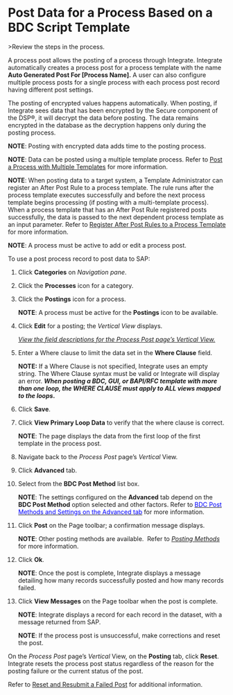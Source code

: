 # Post Data for a Process Based on a BDC Script Template

<span id="Post Data using a BDC Script Steps" class="popUpLink">\>Review
the steps in the process. </span>

A process post allows the posting of a process through Integrate.
Integrate automatically creates a process post for a process template
with the name **Auto Generated Post For \[Process Name\].** A user can
also configure multiple process posts for a single process with each
process post record having different post settings.

<span class="Body">The posting of encrypted values happens
automatically. When posting, if Integrate sees data that has been
encrypted by</span> the Secure component of the DSP®, it will decrypt
the data before posting. The data remains encrypted in the database as
the decryption happens only during the posting process.

**NOTE**: Posting with encrypted data adds time to the posting process.

<span style="font-weight: bold;">NOTE</span>: Data can be posted using a
multiple template process. Refer to [Post a Process with Multiple
Templates](Post_a_Process_with_Multiple_Templates.htm) for more
information.

<span style="font-weight: bold;">NOTE</span>: When posting data to a
target system, a Template Administrator can register an After Post Rule
to a process template. The rule runs after the process template executes
successfully and before the next process template begins processing (if
posting with a multi-template process). When a process template that has
an After Post Rule registered posts successfully, the data is passed to
the next dependent process template as an input parameter. Refer to
[Register After Post Rules to a Process
Template](Register_After_Post_Rules_to_a_Process_Template_Overview.htm)
for more information.

**NOTE**: A process must be active to add or edit a process post.

To use a post process record to post data to SAP:

1.  Click **Categories** on *Navigation pane*.

2.  Click the **Processes** icon for a category.

3.  Click the **Postings** icon for a process.
    
    **NOTE**: A process must be active for the **Postings** icon to be
    available.

4.  Click **Edit** for a posting; the *Vertical View* displays. 
    
    *[View the field descriptions for the Process Post page’s Vertical
    View.](../Page_Desc/Process_Post_H.htm#Process_Post_V_All_Tabs)*

5.  Enter a Where clause to limit the data set in the **Where Clause**
    field.
    
    **NOTE:** If a Where Clause is not specified, Integrate uses an
    empty string. The Where Clause syntax must be valid or Integrate
    will display an error. ***When posting a BDC, GUI, or BAPI/RFC
    template with more than one loop, the WHERE CLAUSE must apply to ALL
    views mapped to the loops*.**

6.  Click **Save**.

7.  Click **View Primary Loop Data** to verify that the where clause is
    correct.
    
    **NOTE**: The page displays the data from the first loop of the
    first template in the process post.

8.  Navigate back to the *Process Post* page’s *Vertical* View.

9.  Click **Advanced** tab.

10. Select from the **BDC Post Method** list box.
    
    **NOTE**: The settings configured on the **Advanced** tab depend on
    the **BDC Post Method** option selected and other factors. Refer to
    [*<span style="color: #0000ff;font-style: normal;">BDC Post Methods
    and Settings on the Advanced
    tab</span>*](../Page_Desc/BDCPostMethodsSettingsAdvTab.htm) for more
    information.

11. Click **Post** on the Page toolbar; a confirmation message displays.
    
    **NOTE**: Other posting methods are available.  Refer to
    *<span style="color: #0000ff;">[Posting
    Methods](Posting_Methods.htm)</span>* for more information.

12. Click **Ok**.
    
    **NOTE**: Once the post is complete, Integrate displays a message
    detailing how many records successfully posted and how many records
    failed.

13. Click **View Messages** on the Page toolbar when the post is
    complete.
    
    **NOTE**: Integrate displays a record for each record in the
    dataset, with a message returned from SAP.
    
    **NOTE**: If the process post is unsuccessful, make corrections and
    reset the post.

On the *Process Post* page’s *Vertical* View, on the **Posting** tab,
click **Reset**. Integrate resets the process post status regardless of
the reason for the posting failure or the current status of the post.

Refer to [Reset and Resubmit a Failed
Post](Reset_and_Resubmit_a_Failed_Post.htm) for additional information.
